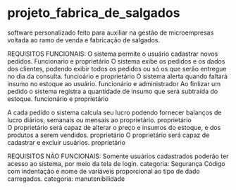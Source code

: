# projeto_fabrica_de_salgados
software personalizado feito para auxiliar na gestão de microempresas voltada ao ramo de venda e fabricação de salgados.

REQUISITOS FUNCIONAIS:
O sistema permite o usuário cadastrar novos pedidos. Funcionario e proprietário
O sistema exibe os pedidos e os dados dos clientes, podendo exibir todos os pedidos ou só os que serão entregue no dia da consulta. funcioário e proprietário
O sistema alerta quando faltará insumo no estoque ao usuário. funcionário e administrador 
Ao finlizar um pedido o sistema registra a quantidade de insumo que será subtraída do estoque. funcionário e proprietário

A cada pedido o sistema calcula seu lucro podendo fornecer balanços de lucro diários, semanais ou mensais ao proprietário. proprietário  
O proprietário será capaz de alterar o preço e insumos do estoque, e dos produtos a serem vendidos. proprietário
O proprietário será capaz de cadastrar e excluir usuários.  proprietário

REQUISITOS NÃO FUNCIONAIS:
Somente usuários cadastrados poderão ter acesso ao sistema, por meio da tela de login.	categoria: Segurança
Código com indentação e nome de variáveis proporcional ao tipo de dado carregados. categoria: manutenibilidade


